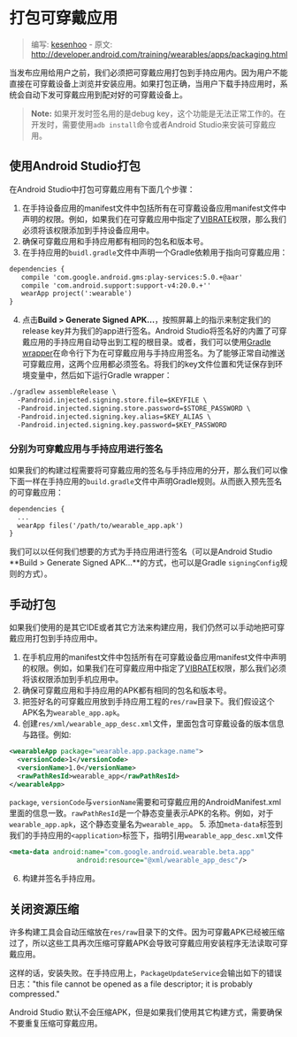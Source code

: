 # 打包可穿戴应用

> 编写: [kesenhoo](https://github.com/kesenhoo) - 原文: <http://developer.android.com/training/wearables/apps/packaging.html>

当发布应用给用户之前，我们必须把可穿戴应用打包到手持应用内。因为用户不能直接在可穿戴设备上浏览并安装应用。如果打包正确，当用户下载手持应用时，系统会自动下发可穿戴应用到配对好的可穿戴设备上。

> **Note:** 如果开发时签名用的是debug key，这个功能是无法正常工作的。在开发时，需要使用`adb install`命令或者Android Studio来安装可穿戴应用。

## 使用Android Studio打包

在Android Studio中打包可穿戴应用有下面几个步骤：

1. 在手持设备应用的manifest文件中包括所有在可穿戴设备应用manifest文件中声明的权限。例如，如果我们在可穿戴应用中指定了[VIBRATE](http://developer.android.com/reference/android/Manifest.permission.html#VIBRATE)权限，那么我们必须将该权限添加到手持设备应用中。
2. 确保可穿戴应用和手持应用都有相同的包名和版本号。
3. 在手持应用的`buidl.gradle`文件中声明一个Gradle依赖用于指向可穿戴应用：
```xml
dependencies {
   compile 'com.google.android.gms:play-services:5.0.+@aar'
   compile 'com.android.support:support-v4:20.0.+''
   wearApp project(':wearable')
}
```
4. 点击**Build > Generate Signed APK...**，按照屏幕上的指示来制定我们的release key并为我们的app进行签名。Android Studio将签名好的内置了可穿戴应用的手持应用自动导出到工程的根目录。或者，我们可以使用[Gradle wrapper](http://developer.android.com/sdk/installing/studio-build.html#gradleWrapper)在命令行下为在可穿戴应用与手持应用签名。为了能够正常自动推送可穿戴应用，这两个应用都必须签名。将我们的key文件位置和凭证保存到环境变量中，然后如下运行Gradle wrapper：
```xml
./gradlew assembleRelease \
  -Pandroid.injected.signing.store.file=$KEYFILE \
  -Pandroid.injected.signing.store.password=$STORE_PASSWORD \
  -Pandroid.injected.signing.key.alias=$KEY_ALIAS \
  -Pandroid.injected.signing.key.password=$KEY_PASSWORD
```

### 分别为可穿戴应用与手持应用进行签名

如果我们的构建过程需要将可穿戴应用的签名与手持应用的分开，那么我们可以像下面一样在手持应用的`build.gradle`文件中声明Gradle规则。从而嵌入预先签名的可穿戴应用：

```xml
dependencies {
  ...
  wearApp files('/path/to/wearable_app.apk')
}
```

我们可以以任何我们想要的方式为手持应用进行签名（可以是Android Studio **Build > Generate Signed APK...**的方式，也可以是Gradle `signingConfig`规则的方式）。

## 手动打包

如果我们使用的是其它IDE或者其它方法来构建应用，我们仍然可以手动地把可穿戴应用打包到手持应用中。

1. 在手机应用的manifest文件中包括所有在可穿戴设备应用manifest文件中声明的权限。例如，如果我们在可穿戴应用中指定了[VIBRATE](http://developer.android.com/reference/android/Manifest.permission.html#VIBRATE)权限，那么我们必须将该权限添加到手机应用中。
2. 确保可穿戴应用和手持应用的APK都有相同的包名和版本号。
3. 把签好名的可穿戴应用放到手持应用工程的`res/raw`目录下。我们假设这个APK名为`wearable_app.apk`。
4. 创建`res/xml/wearable_app_desc.xml`文件，里面包含可穿戴设备的版本信息与路径。例如:
```xml
<wearableApp package="wearable.app.package.name">
  <versionCode>1</versionCode>
  <versionName>1.0</versionName>
  <rawPathResId>wearable_app</rawPathResId>
</wearableApp>
```
`package`, `versionCode`与`versionName`需要和可穿戴应用的AndroidManifest.xml里面的信息一致。`rawPathResId`是一个静态变量表示APK的名称。例如，对于`wearable_app.apk`，这个静态变量名为`wearable_app`。
5. 添加`meta-data`标签到我们的手持应用的`<application>`标签下，指明引用`wearable_app_desc.xml`文件
```xml
<meta-data android:name="com.google.android.wearable.beta.app"
                 android:resource="@xml/wearable_app_desc"/>
```
6. 构建并签名手持应用。

## 关闭资源压缩

许多构建工具会自动压缩放在`res/raw`目录下的文件。因为可穿戴APK已经被压缩过了，所以这些工具再次压缩可穿戴APK会导致可穿戴应用安装程序无法读取可穿戴应用。

这样的话，安装失败。在手持应用上，`PackageUpdateService`会输出如下的错误日志："this file cannot be opened as a file descriptor; it is probably compressed."

Android Studio 默认不会压缩APK，但是如果我们使用其它构建方式，需要确保不要重复压缩可穿戴应用。
